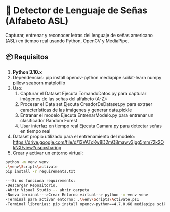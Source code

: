 # 📸 Detector de Lenguaje de Señas (Alfabeto ASL)

 Capturar, entrenar y reconocer letras del lenguaje de señas americano (ASL) en tiempo real usando Python, OpenCV y MediaPipe.

## 📦 Requisitos

1. **Python 3.10.x**
2. Dependencias:
pip install opencv-python mediapipe scikit-learn numpy pillow seaborn matplotlib 
3. Uso: 
    1. Capturar el Dataset
        Ejecuta TomandoDatos.py para capturar imágenes de las señas del alfabeto (A-Z):
    2. Procesar el Data set
        Ejecuta CreadorDeDataset.py para extraer características de las imágenes y generar data.pickle
    3. Entranar el modelo
        Ejecuta EntrenarModelo.py para entrenar un clasificador Random Forest
    4. Usar interfaz en tiempo real
        Ejecuta Camara.py para detectar señas en tiempo real
4. Dataset propio utilizado para el entrenamiento del modelo: 
https://drive.google.com/file/d/13VATcKw8D2mQ8mawv3jgg5mm72k2OkNX/view?usp=sharing
4. Crear y activar un entorno virtual:
```bash
python -m venv venv
.\venv\Scripts\activate
pip install -r requirements.txt

---Si no funciona requirements: 
-Descargar Repositorio.
-Abrir Visual Studio -- abrir carpeta
-Nueva terminal--->Crear Entorno virtual--> python -m venv venv
-Terminal para activar entorno: .\venv\Scripts\Activate.ps1 
-Terminal librerias: pip install opencv-python==4.7.0.68 mediapipe scikit-learn==1.2.0






